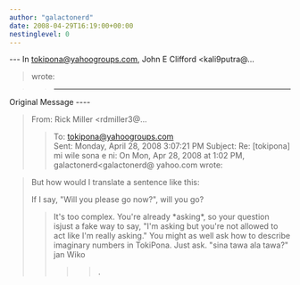 ```yaml
---
author: "galactonerd"
date: 2008-04-29T16:19:00+00:00
nestinglevel: 0
---
```

\---
 In [tokipona@yahoogroups.com](mailto://tokipona@yahoogroups.com), John E Clifford <kali9putra@...
>wrote:

>> -----
 Original Message ----

> From: Rick Miller <rdmiller3@...
>> To: [tokipona@yahoogroups.com](mailto://tokipona@yahoogroups.com)\
> Sent: Monday, April 28, 2008 3:07:21 PM
> Subject: Re: \[tokipona\] mi wile sona e ni:
>> On Mon, Apr 28, 2008 at 1:02 PM, galactonerd<galactonerd@ yahoo.com
> wrote:

> 
> But how would I translate a sentence like this:
> 
>> 
> If I say, "Will you please go now?", will you go?
>> It's too complex. You're already \*asking\*, so your question isjust a
> fake way to say, "I'm asking but you're not allowed to act like I'm
> really asking."
>> You might as well ask how to describe imaginary numbers in TokiPona.
>> Just ask.
> "sina tawa ala tawa?"
>> jan Wiko
>>>> .
>>>> <!--

>> #ygrp-mkp{
> border:1px solid #d8d8d8;font-family:Arial;margin:14px0px;padding:0px 14px;}
> #ygrp-mkp hr{
> border:1px solid #d8d8d8;}
> #ygrp-mkp #hd{
> color:#628c2a;font-size:85%;font-weight:bold;line-height:122%;margin:10px 0px;}
> #ygrp-mkp #ads{
> margin-bottom:10px;}
> #ygrp-mkp .ad{
> padding:0 0;}
> #ygrp-mkp .ad a{
> color:#0000ff;text-decoration:none;}
> --

>>> <!--

>> #ygrp-sponsor #ygrp-lc{
> font-family:Arial;}
> #ygrp-sponsor #ygrp-lc #hd{
> margin:10px 0px;font-weight:bold;font-size:78%;line-height:122%;}
> #ygrp-sponsor #ygrp-lc .ad{
> margin-bottom:10px;padding:0 0;}
> --

>>> <!--

>> #ygrp-mlmsg {font-size:13px;font-family:arial, helvetica,clean, sans-serif;}
> #ygrp-mlmsg table {font-size:inherit;font:100%;}
> #ygrp-mlmsg select, input, textarea {font:99% arial, helvetica,clean, sans-serif;}
> #ygrp-mlmsg pre, code {font:115% monospace;}
> #ygrp-mlmsg \* {line-height:1.22em;}
> #ygrp-text{
> font-family:Georgia;
> }
> #ygrp-text p{
> margin:0 0 1em 0;}
> #ygrp-tpmsgs{
> font-family:Arial;
> clear:both;}
> #ygrp-vitnav{
> padding-top:10px;font-family:Verdana;font-size:77%;margin:0;}
> #ygrp-vitnav a{
> padding:0 1px;}
> #ygrp-actbar{
> clear:both;margin:25px 0;white-space:nowrap;color:#666;text-align:right;}
> #ygrp-actbar .left{
> float:left;white-space:nowrap;}
> .bld{font-weight:bold;}
> #ygrp-grft{
> font-family:Verdana;font-size:77%;padding:15px 0;}
> #ygrp-ft{
> font-family:verdana;font-size:77%;border-top:1px solid #666;
> padding:5px 0;
> }
> #ygrp-mlmsg #logo{
> padding-bottom:10px;}
>> #ygrp-reco {
> margin-bottom:20px;padding:0px;}
> #ygrp-reco #reco-head {
> font-weight:bold;color:#ff7900;}
>> #reco-grpname{
> font-weight:bold;margin-top:10px;}
> #reco-category{
> font-size:77%;}
> #reco-desc{
> font-size:77%;}
>> #ygrp-vital{
> background-color:#e0ecee;margin-bottom:20px;padding:2px 0 8px 8px;}
> #ygrp-vital #vithd{
> font-size:77%;font-family:Verdana;font-weight:bold;color:#333;text-transform:uppercase;}
> #ygrp-vital ul{
> padding:0;margin:2px 0;}
> #ygrp-vital ul li{
> list-style-type:none;clear:both;border:1px solid #e0ecee;
> }
> #ygrp-vital ul li .ct{
> font-weight:bold;color:#ff7900;float:right;width:2em;text-align:right;padding-right:.5em;}
> #ygrp-vital ul li .cat{
> font-weight:bold;}
> #ygrp-vital a{
> text-decoration:none;}
>> #ygrp-vital a:hover{
> text-decoration:underline;}
>> #ygrp-sponsor #hd{
> color:#999;font-size:77%;}
> #ygrp-sponsor #ov{
> padding:6px 13px;background-color:#e0ecee;margin-bottom:20px;}
> #ygrp-sponsor #ov ul{
> padding:0 0 0 8px;margin:0;}
> #ygrp-sponsor #ov li{
> list-style-type:square;padding:6px 0;font-size:77%;}
> #ygrp-sponsor #ov li a{
> text-decoration:none;font-size:130%;}
> #ygrp-sponsor #nc{
> background-color:#eee;margin-bottom:20px;padding:0 8px;}
> #ygrp-sponsor .ad{
> padding:8px 0;}
> #ygrp-sponsor .ad #hd1{
> font-family:Arial;font-weight:bold;color:#628c2a;font-size:100%;line-height:122%;}
> #ygrp-sponsor .ad a{
> text-decoration:none;}
> #ygrp-sponsor .ad a:hover{
> text-decoration:underline;}
> #ygrp-sponsor .ad p{
> margin:0;}
> o{font-size:0;}
> .MsoNormal{
> margin:0 0 0 0;}
> #ygrp-text tt{
> font-size:120%;}
> blockquote{margin:0 0 0 4px;}
> .replbq{margin:4;}
> --

>>> jan Wiko li lon. taso sina wile sitelen e toki sina kin la sinawile e ijo sama ni:
>> mi toki e nimi ni: 'tenpo ni la sina tawa ala tawa' la sina tawaala tawa. toki ni pi toki pona li jaki.
>mi kepeken e toki ni tawa ni: mi wile sona e ni: mi kepeken e tokisama ni kepeken seme?taso "mi toki e ni: 'X' la 'Y'" en "mi toki e ni: 'X la Y'" li anteseme? lon sitelen la, "" li lon, taso jan li toki e toki pona la,jan ante li kute ala kute e ante ni?jan Sosuwa